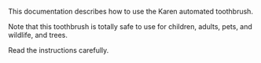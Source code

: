 This documentation describes how to use the Karen automated toothbrush.

Note that this toothbrush is totally safe to use for children, adults, pets, and wildlife, and trees.

Read the instructions carefully.